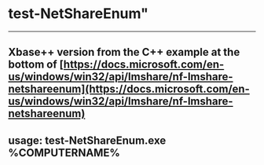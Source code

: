 # test-NetShareEnum"
----
Xbase++ version from the C++ example at the bottom of 
[https://docs.microsoft.com/en-us/windows/win32/api/lmshare/nf-lmshare-netshareenum](https://docs.microsoft.com/en-us/windows/win32/api/lmshare/nf-lmshare-netshareenum)
----
usage: test-NetShareEnum.exe %COMPUTERNAME%
----

